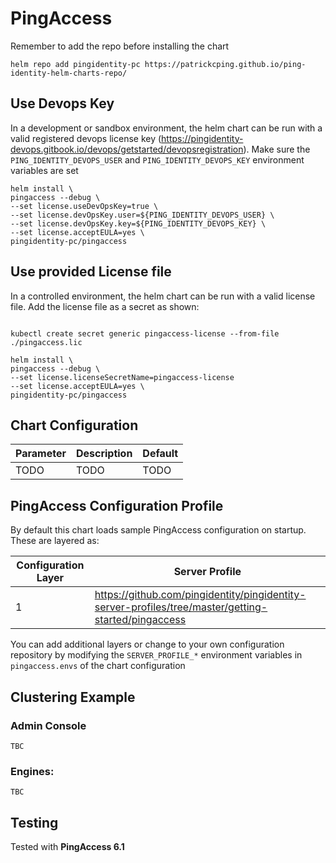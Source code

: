 # PingAccess

Remember to add the repo before installing the chart
```shell
helm repo add pingidentity-pc https://patrickcping.github.io/ping-identity-helm-charts-repo/
```

## Use Devops Key
In a development or sandbox environment, the helm chart can be run with a valid registered devops license key (https://pingidentity-devops.gitbook.io/devops/getstarted/devopsregistration).  Make sure the `PING_IDENTITY_DEVOPS_USER` and `PING_IDENTITY_DEVOPS_KEY` environment variables are set

```shell
helm install \
pingaccess --debug \
--set license.useDevOpsKey=true \
--set license.devOpsKey.user=${PING_IDENTITY_DEVOPS_USER} \
--set license.devOpsKey.key=${PING_IDENTITY_DEVOPS_KEY} \
--set license.acceptEULA=yes \
pingidentity-pc/pingaccess
```

## Use provided License file
In a controlled environment, the helm chart can be run with a valid license file.  Add the license file as a secret as shown:
```shell

kubectl create secret generic pingaccess-license --from-file ./pingaccess.lic

helm install \
pingaccess --debug \
--set license.licenseSecretName=pingaccess-license
--set license.acceptEULA=yes \
pingidentity-pc/pingaccess
```

## Chart Configuration

| Parameter | Description | Default |
|--|--|--|
| TODO | TODO | TODO |

## PingAccess Configuration Profile

By default this chart loads sample PingAccess configuration on startup.  These are layered as:

| Configuration Layer | Server Profile |
|--|--|
| 1 | https://github.com/pingidentity/pingidentity-server-profiles/tree/master/getting-started/pingaccess |

You can add additional layers or change to your own configuration repository by modifying the `SERVER_PROFILE_*` environment variables in `pingaccess.envs` of the chart configuration

## Clustering Example

### Admin Console
```shell
TBC
```

### Engines:
```shell
TBC
```

## Testing

Tested with **PingAccess 6.1**